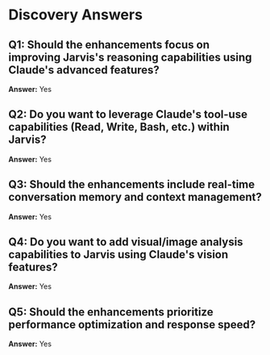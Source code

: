 # Discovery Answers

## Q1: Should the enhancements focus on improving Jarvis's reasoning capabilities using Claude's advanced features?
**Answer:** Yes

## Q2: Do you want to leverage Claude's tool-use capabilities (Read, Write, Bash, etc.) within Jarvis?
**Answer:** Yes

## Q3: Should the enhancements include real-time conversation memory and context management?
**Answer:** Yes

## Q4: Do you want to add visual/image analysis capabilities to Jarvis using Claude's vision features?
**Answer:** Yes

## Q5: Should the enhancements prioritize performance optimization and response speed?
**Answer:** Yes